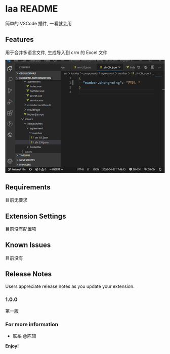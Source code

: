 # laa README

简单的 VSCode 插件, 一看就会用

## Features

用于合并多语言文件, 生成导入到 crm 的 Excel 文件

![feature 1](images/laa.gif)

## Requirements

目前无要求

## Extension Settings

目前没有配置项

## Known Issues

目前没有

## Release Notes

Users appreciate release notes as you update your extension.

### 1.0.0

第一版


### For more information

* 联系 @陈辅

**Enjoy!**
